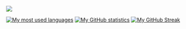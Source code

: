 ![](https://github-profile-summary-cards.vercel.app/api/cards/profile-details?username=dmitrylebovski&theme=aura)

[![My most used languages](https://github-readme-stats.vercel.app/api/top-langs/?username=dmitrylebovski&theme=aura&hide_border=true&layout=compact)](https://github.com/dmitrylebovski?tab=repositories)
[![My GitHub statistics](https://github-readme-stats.vercel.app/api?username=dmitrylebovski&theme=aura&show_icons=true&hide_border=true&hide_title=true)](https://github.com/dmitrylebovski/github-readme-stats)
[![My GitHub Streak](https://github-readme-streak-stats.herokuapp.com/?user=dmitrylebovski&theme=aura&hide_border=true)](https://git.io/streak-stats)
